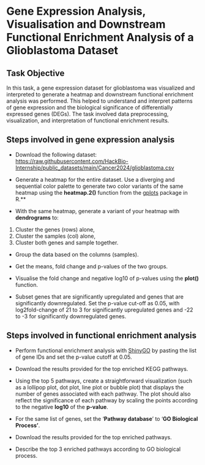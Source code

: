 ﻿# **Gene Expression Analysis, Visualisation and Downstream Functional Enrichment Analysis of a Glioblastoma Dataset**
## **Task Objective**
In this task, a gene expression dataset for glioblastoma was visualized and interpreted to generate a heatmap and downstream functional enrichment analysis was performed. This helped to understand and interpret patterns of gene expression and the biological significance of differentially expressed genes (DEGs). The task involved data preprocessing, visualization, and interpretation of functional enrichment results.

## **Steps involved in gene expression analysis**
- <a name="_hlk176856654"></a>Download the following dataset: <https://raw.githubusercontent.com/HackBio-Internship/public_datasets/main/Cancer2024/glioblastoma.csv>
- Generate a heatmap for the entire dataset. Use a diverging and sequential color palette to generate two color variants of the same heatmap using the **heatmap.2()** function from the [gplots](https://cran.r-project.org/web/packages/gplots/index.html) package in R.** 

- <a name="_hlk176856752"></a>With the same heatmap, generate a variant of your heatmap with **dendrograms** to:
1. Cluster the genes (rows) alone,
1. Cluster the samples (col) alone,
1. Cluster both genes and sample together.

- Group the data based on the columns (samples).
- Get the means, fold change and p-values of the two groups.
- Visualise the fold change and negative log10 of p-values using the **plot()** function.

- Subset genes that are significantly upregulated and genes that are significantly downregulated. Set the p-value cut-off as 0.05, with log2fold-change of 21 to 3 for significantly upregulated genes and -22 to -3 for significantly downregulated genes.

## **Steps involved in functional enrichment analysis**
- Perform functional enrichment analysis with [ShinyGO](http://bioinformatics.sdstate.edu/go/) by pasting the list of gene IDs and set the p-value cutoff at 0.05. 
- Download the results provided for the top enriched KEGG pathways.

- Using the top 5 pathways, create a straightforward visualization (such as a lollipop plot, dot plot, line plot or bubble plot) that displays the number of genes associated with each pathway. The plot should also reflect the significance of each pathway by scaling the points according to the negative **log10** of the **p-value**.


- For the same list of genes, set the ‘**Pathway database**’ to ‘**GO Biological Process’**.
- Download the results provided for the top enriched pathways.
- Describe the top 3 enriched pathways according to GO biological process.

